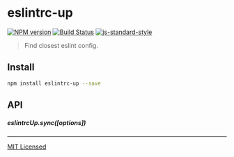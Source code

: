 # eslintrc-up

[![NPM version][npm-image]][npm-url]
[![Build Status][travis-image]][travis-url]
[![js-standard-style][standard-image]][standard-url]

> Find closest eslint config.

## Install

```bash
npm install eslintrc-up --save
```

## API

##### eslintrcUp.sync([options])

---

[MIT Licensed](https://tldrlegal.com/license/mit-license)


[npm-image]: https://img.shields.io/npm/v/eslintrc-up.svg?style=flat-square
[npm-url]: https://npmjs.org/package/eslintrc-up
[travis-image]: https://img.shields.io/travis/olahol/eslintrc-up/master.svg?style=flat-square
[travis-url]: https://travis-ci.org/olahol/eslintrc-up
[standard-image]: https://img.shields.io/badge/code%20style-standard-brightgreen.svg?style=flat-square
[standard-url]: https://github.com/feross/standard
